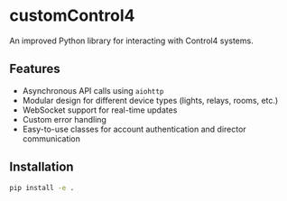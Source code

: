 # customControl4

An improved Python library for interacting with Control4 systems.

## Features

- Asynchronous API calls using `aiohttp`
- Modular design for different device types (lights, relays, rooms, etc.)
- WebSocket support for real-time updates
- Custom error handling
- Easy-to-use classes for account authentication and director communication

## Installation

```bash
pip install -e .